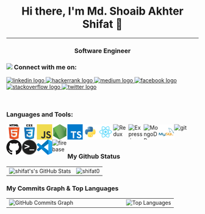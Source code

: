 ### <h1 align="center">Hi there, I'm Md. Shoaib Akhter Shifat 👋</h1>

<hr />
<h3 align="center" >Software Engineer</h3>

### <img src="https://media.giphy.com/media/iY8CRBdQXODJSCERIr/giphy.gif" width="30px"> Connect with me on:

<p align="left">
<a href="https://linkedin.com/in/md-shoaib-akhter-shifat-95752a1ba" target="blank">
   <img src="https://img.shields.io/static/v1?message=Linkedin&logo=linkedin&label=&color=0077B5&logoColor=white&labelColor=&style=for-the-badge" height="30" alt="linkedin logo"  />
</a>
<a href="https://www.hackerrank.com/profile/shifat0" target="_blank">
    <img src="https://img.shields.io/static/v1?message=HackerRank&logo=hackerrank&label=&color=2EC866&logoColor=white&labelColor=&style=for-the-badge" height="30" alt="hackerrank logo"  />
  </a>
<a href="https://medium.com/@sifuisu3" target="_blank">
    <img src="https://img.shields.io/static/v1?message=Medium&logo=medium&label=&color=12100E&logoColor=white&labelColor=&style=for-the-badge" height="30" alt="medium logo"  />
</a>
<a href="https://www.facebook.com/profile.php?id=100046112835726" target="blank">
   <img src="https://img.shields.io/static/v1?message=Facebook&logo=facebook&label=&color=1877F2&logoColor=white&labelColor=&style=for-the-badge" height="30" alt="facebook logo"  />
</a>
<a href="https://stackoverflow.com/users/15989016/md-shoaib-akhter-shifat" target="blank">
     <img src="https://img.shields.io/static/v1?message=Stackoverflow&logo=stackoverflow&label=&color=FE7A16&logoColor=white&labelColor=&style=for-the-badge" height="30" alt="stackoverflow logo"  />
</a>
<a href="https://twitter.com/SifatKh86893561" target="blank">
    <img src="https://img.shields.io/static/v1?message=Twitter&logo=twitter&label=&color=0077B5&logoColor=white&labelColor=&style=for-the-badge" height="30" alt="twitter logo"  />
</a>
</p>
<br />

### Languages and Tools:

<img align="left" alt="HTML5" width="40" height="40" src="https://raw.githubusercontent.com/github/explore/80688e429a7d4ef2fca1e82350fe8e3517d3494d/topics/html/html.png" />
<img align="left" alt="CSS3" width="40" height="40" src="https://raw.githubusercontent.com/github/explore/80688e429a7d4ef2fca1e82350fe8e3517d3494d/topics/css/css.png" />
<img align="left" alt="JavaScript" width="40" height="40" src="https://raw.githubusercontent.com/github/explore/80688e429a7d4ef2fca1e82350fe8e3517d3494d/topics/javascript/javascript.png" />
<img align="left" alt="Node.js" width="40" height="40" src="https://raw.githubusercontent.com/github/explore/80688e429a7d4ef2fca1e82350fe8e3517d3494d/topics/nodejs/nodejs.png" />
<img align="left" alt="Typescript" width="40" height="40" src="https://raw.githubusercontent.com/github/explore/80688e429a7d4ef2fca1e82350fe8e3517d3494d/topics/typescript/typescript.png" />
<img align="left" alt="Python" width="40" height="40" src="https://raw.githubusercontent.com/github/explore/80688e429a7d4ef2fca1e82350fe8e3517d3494d/topics/python/python.png" />
<img align="left" alt="React" width="40" height="40" src="https://raw.githubusercontent.com/github/explore/80688e429a7d4ef2fca1e82350fe8e3517d3494d/topics/react/react.png" />
<img align="left" alt="Redux" width="40" height="40" src="https://www.vectorlogo.zone/logos/js_redux/js_redux-icon.svg" />
<img align="left" alt="Express.js" width="40" height="40" src="https://www.vectorlogo.zone/logos/expressjs/expressjs-icon.svg" />
<img align="left" alt="MongoDB" width="40" height="40" src="https://www.vectorlogo.zone/logos/mongodb/mongodb-icon.svg" />
<img align="left" src="https://raw.githubusercontent.com/devicons/devicon/master/icons/mysql/mysql-original-wordmark.svg" alt="mysql" width="40" height="40"/>
<img align="left" src="https://www.vectorlogo.zone/logos/git-scm/git-scm-icon.svg" alt="git" width="40" height="40"/>
<img align="left" alt="GitHub" width="40" height="40" src="https://raw.githubusercontent.com/github/explore/78df643247d429f6cc873026c0622819ad797942/topics/github/github.png" />
<img align="left" alt="Terminal" width="40" height="40" src="https://raw.githubusercontent.com/github/explore/80688e429a7d4ef2fca1e82350fe8e3517d3494d/topics/terminal/terminal.png" />
<img align="left" alt="Visual Studio Code" width="40px" height="40" src="https://raw.githubusercontent.com/github/explore/80688e429a7d4ef2fca1e82350fe8e3517d3494d/topics/visual-studio-code/visual-studio-code.png" />
<img align="left" src="https://www.vectorlogo.zone/logos/firebase/firebase-icon.svg" alt="firebase" width="40" height="40"/>
<br />
<br />
<br />

<!--
    ### Most Used Languages
    <p><img align="center" src="https://github-readme-stats.vercel.app/api/top-langs/?username=shifat0&show_icons=true&locale=en&layout=compact&theme=radical" alt="shifat0" /></p>
 -->

### My Github Status

<table align="center">
  <tr>
    <td>
       <img alt="shifat's's GitHub Stats" src="https://github-readme-stats.vercel.app/api?username=shifat0&show_icons=true&theme=radical" />
    </td>
    <td>
        <img src="https://github-readme-streak-stats.herokuapp.com/?user=shifat0&show_icons=true&theme=radical" alt="shifat0" />
    </td>
  </tr>
</table>

### My Commits Graph & Top Languages

<table align="center">
  <tr>
    <td width="70%">
        <img src="https://github-readme-activity-graph.vercel.app/graph?username=shifat0&area=true&hide_border=true&custom_title=Shifat's%20GitHub%20Commits%20Graph&theme=radical" alt="GitHub Commits Graph" />
    </td>
    <td align="center" width="30%">
        <img src="https://github-readme-stats.vercel.app/api/top-langs/?username=shifat0&langs_count=10&hide_border=true&locale=en&custom_title=Top%20%Languages&theme=radical" alt="Top Languages" />
    </td>
  </tr>
</table>

<!--Profile Views <p align="left"> <img src="https://komarev.com/ghpvc/?username=shifat0&label=Profile%20views&color=0e75b6&style=flat" alt="shifat0 profile views" /> </p> -->

[twitter]: https://twitter.com/SifatKh86893561
[facebook]: https://www.facebook.com/profile.php?id=100046112835726
[linkedin]: https://linkedin.com/in/md-shoaib-akhter-shifat-95752a1ba
[stack-overflow]: https://stackoverflow.com/users/15989016/md-shoaib-akhter-shifat
